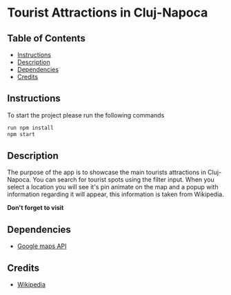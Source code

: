 # Tourist Attractions in Cluj-Napoca

## Table of Contents

* [Instructions](#instructions)
* [Description](#description)
* [Dependencies](#dependencies)
* [Credits](#credits)

## Instructions

To start the project please run the following commands

```sh
run npm install
npm start
```

## Description

The purpose of the app is to showcase the main tourists attractions in Cluj-Napoca.
You can search for tourist spots using the filter input.
When you select a location you will see it's pin animate on the map and a popup with information regarding it will appear, this information is taken from Wikipedia.

**Don't forget to visit**

## Dependencies

* [Google maps API](https://developers.google.com/maps/documentation/javascript/)

## Credits

* [Wikipedia](https://en.wikipedia.org/wiki/Main_Page)
